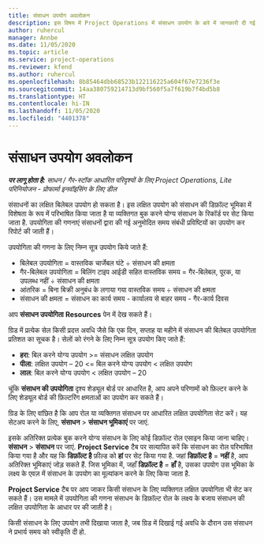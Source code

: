 ```yaml
---
title: संसाधन उपयोग अवलोकन
description: इस विषय में Project Operations में संसाधन उपयोग के बारे में जानकारी दी गई है.
author: ruhercul
manager: Annbe
ms.date: 11/05/2020
ms.topic: article
ms.service: project-operations
ms.reviewer: kfend
ms.author: ruhercul
ms.openlocfilehash: 8b85464dbb68523b122116225a604f67e7236f3e
ms.sourcegitcommit: 14aa380759214713d9bf560f5a7f619b7f4bd5b8
ms.translationtype: HT
ms.contentlocale: hi-IN
ms.lasthandoff: 11/05/2020
ms.locfileid: "4401378"
---
```

# <a name="resource-utilization-overview"></a>संसाधन उपयोग अवलोकन

_**पर लागू होता है:** साधन / गैर-स्टॉक आधारित परिदृश्यों के लिए Project Operations, Lite परिनियोजन - प्रोफार्मा इनवॉइसिंग के लिए डील_

संसाधनों का लक्षित बिलेबल उपयोग हो सकता है। इस लक्षित उपयोग को संसाधन की डिफ़ॉल्ट भूमिका में विशेषता के रूप में परिभाषित किया जाता है या व्यक्तिगत बुक करने योग्य संसाधन के रिकॉर्ड पर सेट किया जाता है. उपयोगिता की गणनाएं संसाधनों द्वारा की गई अनुमोदित समय संबंधी प्रविष्टियों का उपयोग कर रिपोर्ट की जाती हैं।

उपयोगिता की गणना के लिए निम्न सूत्र उपयोग किये जाते हैं:

  - बिलेबल उपयोगिता = वास्तविक चार्जेबल घंटे ÷ संसाधन की क्षमता
  - गैर-बिलेबल उपयोगिता = बिलिंग टाइप आईडी सहित वास्तविक समय = गैर-बिलेबल, पूरक, या उपलब्ध नहीं ÷ संसाधन की क्षमता
  - आंतरिक = बिना बिक्री अनुबंध के लगाया गया वास्तविक समय ÷ संसाधन की क्षमता
  - संसाधन की क्षमता = संसाधन का कार्य समय - कार्यालय से बाहर समय - गैर-कार्य दिवस

आप **संसाधन उपयोगिता** **Resources** पेन में देख सकते हैं।

ग्रिड में प्रत्येक सेल किसी प्रदत्त अवधि जैसे कि एक दिन, सप्ताह या महीने में संसाधन की बिलेबल उपयोगिता प्रतिशत का सूचक है। सेलों को रंगने के लिए निम्न सूत्र उपयोग किए जाते हैं:

  - **हरा**: बिल करने योग्य उपयोग >= संसाधन लक्षित उपयोग
  - **पीला**: लक्षित उपयोग – 20 <= बिल करने योग्य उपयोग < लक्षित उपयोग
  - **लाल**: बिल करने योग्य उपयोग < लक्षित उपयोग – 20

चूंकि **संसाधन की उपयोगिता** दृश्य शेड्यूल बोर्ड पर आधारित है, आप अपने परिणामों को फ़िल्टर करने के लिए शेड्यूल बोर्ड की फ़िल्टरिंग क्षमताओं का उपयोग कर सकते हैं।

ग्रिड के लिए वांछित है कि आप रोल या व्यक्तिगत संसाधन पर आधारित लक्षित उपयोगिता सेट करें। यह सेटअप करने के लिए, **संसाधन** > **संसाधन भूमिकाएं** पर जाएं.

इसके अतिरिक्त प्रत्येक बुक करने योग्य संसाधन के लिए कोई डिफ़ॉल्ट रोल एसाइन किया जाना चाहिए। **संसाधन** > **संसाधन** पर जाएं. **Project Service** टैब पर सत्यापित करें कि संसाधन का रोल परिभाषित किया गया है और यह कि **डिफ़ॉल्ट है** फ़ील्ड को **हां** पर सेट किया गया है. जहां **डिफ़ॉल्ट है** = **नहीं** है, आप अतिरिक्त भूमिकाएं जोड़ सकते हैं. जिस भूमिका में, जहाँ **डिफ़ॉल्ट है** = **हाँ** है, उसका उपयोग उस भूमिका के लक्ष्य के एवज़ में संसाधन के उपयोग का मूल्यांकन करने के लिए किया जाता है.

**Project Service** टैब पर आप जाकर किसी संसाधन के लिए व्यक्तिगत लक्षित उपयोगिता भी सेट कर सकते हैं। उस मामले में उपयोगिता की गणना संसाधन के डिफ़ॉल्ट रोल के लक्ष्य के बजाय संसाधन की लक्षित उपयोगिता के आधार पर की जाती है।

किसी संसाधन के लिए उपयोग तभी दिखाया जाता है, जब ग्रिड में दिखाई गई अवधि के दौरान उस संसाधन ने प्रभार्य समय को स्वीकृति दी हो.
